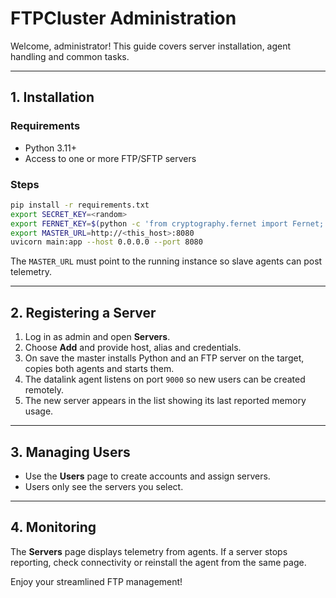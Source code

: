 # FTPCluster Administration

Welcome, administrator! This guide covers server installation, agent handling and common tasks.

---

## 1. Installation

### Requirements
- Python 3.11+
- Access to one or more FTP/SFTP servers

### Steps
```bash
pip install -r requirements.txt
export SECRET_KEY=<random>
export FERNET_KEY=$(python -c 'from cryptography.fernet import Fernet; print(Fernet.generate_key().decode())')
export MASTER_URL=http://<this_host>:8080
uvicorn main:app --host 0.0.0.0 --port 8080
```
The `MASTER_URL` must point to the running instance so slave agents can post telemetry.

---

## 2. Registering a Server

1. Log in as admin and open **Servers**.
2. Choose **Add** and provide host, alias and credentials.
3. On save the master installs Python and an FTP server on the target, copies both agents and starts them.
4. The datalink agent listens on port `9000` so new users can be created remotely.
5. The new server appears in the list showing its last reported memory usage.

---

## 3. Managing Users

- Use the **Users** page to create accounts and assign servers.
- Users only see the servers you select.

---

## 4. Monitoring

The **Servers** page displays telemetry from agents. If a server stops reporting, check connectivity or reinstall the agent from the same page.

Enjoy your streamlined FTP management!
